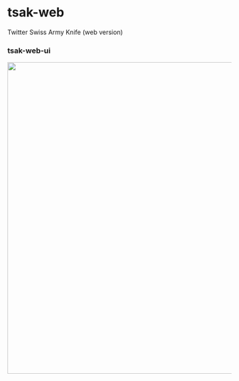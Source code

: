 # tsak-web
Twitter Swiss Army Knife (web version)

### tsak-web-ui
<img src="https://github.com/project-spinoza-dev/tsak-web/blob/master/tsak-web-ui-sm.png" width="700"/>
